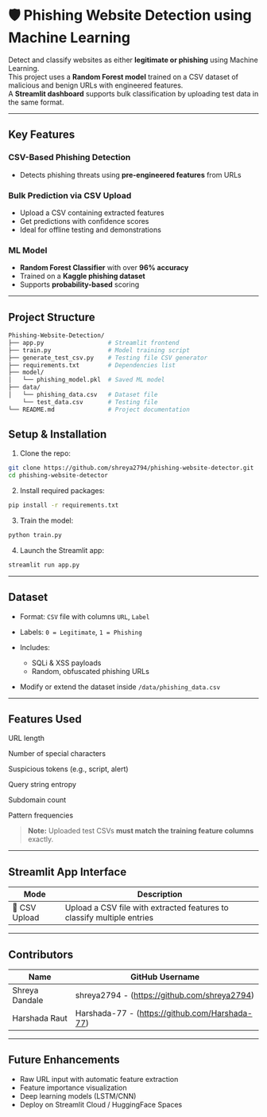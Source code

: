 # 🛡️ Phishing Website Detection using Machine Learning

Detect and classify websites as either **legitimate or phishing** using Machine Learning.  
This project uses a **Random Forest model** trained on a CSV dataset of malicious and benign URLs with engineered features.  
A **Streamlit dashboard** supports bulk classification by uploading test data in the same format.

---

##  Key Features

###  CSV-Based Phishing Detection
- Detects phishing threats using **pre-engineered features** from URLs

### Bulk Prediction via CSV Upload
-  Upload a CSV containing extracted features
-  Get predictions with confidence scores
-  Ideal for offline testing and demonstrations

### ML Model
- **Random Forest Classifier** with over **96% accuracy**
- Trained on a **Kaggle phishing dataset**
- Supports **probability-based** scoring

---


##  Project Structure

```bash
Phishing-Website-Detection/
├── app.py                  # Streamlit frontend
├── train.py                # Model training script
├── generate_test_csv.py    # Testing file CSV generator
├── requirements.txt        # Dependencies list
├── model/
│   └── phishing_model.pkl  # Saved ML model
├── data/
│   └── phishing_data.csv   # Dataset file
    └── test_data.csv       # Testing file
└── README.md               # Project documentation
````

##  Setup & Installation

1. Clone the repo:

```bash
git clone https://github.com/shreya2794/phishing-website-detector.git
cd phishing-website-detector
```

2. Install required packages:

```bash
pip install -r requirements.txt
```

3. Train the model:

```bash
python train.py
```

4. Launch the Streamlit app:

```bash
streamlit run app.py
```

---

## Dataset

* Format: `CSV` file with columns `URL`, `Label`
* Labels: `0 = Legitimate`, `1 = Phishing`
* Includes:

  * SQLi & XSS payloads
  * Random, obfuscated phishing URLs
* Modify or extend the dataset inside `/data/phishing_data.csv`

---
## Features Used
URL length

Number of special characters

Suspicious tokens (e.g., script, alert)

Query string entropy

Subdomain count

Pattern frequencies

>  **Note:** Uploaded test CSVs **must match the training feature columns** exactly.

---

## Streamlit App Interface

| Mode         | Description                                                               |
|--------------|---------------------------------------------------------------------------|
| 📄 CSV Upload | Upload a CSV file with extracted features to classify multiple entries   |


---

## Contributors

| Name           | GitHub Username                                  | 
| -------------- | ------------------------------------------------ | 
| Shreya Dandale | shreya2794 - (https://github.com/shreya2794)     | 
| Harshada Raut  | Harshada-77 - (https://github.com/Harshada-77)   |

---

## Future Enhancements

-  Raw URL input with automatic feature extraction  
-  Feature importance visualization  
-  Deep learning models (LSTM/CNN)  
-  Deploy on Streamlit Cloud / HuggingFace Spaces

